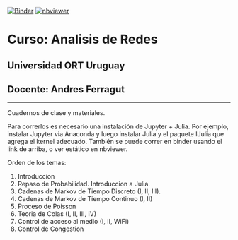 [![Binder](https://mybinder.org/badge_logo.svg)](https://mybinder.org/v2/gh/aferragu/analisisderedes/master)
[![nbviewer](https://raw.githubusercontent.com/jupyter/design/master/logos/Badges/nbviewer_badge.svg)](https://nbviewer.jupyter.org/github/aferragu/analisisderedes/tree/master/)

# Curso: Analisis de Redes

## Universidad ORT Uruguay

## Docente: Andres Ferragut

-----

Cuadernos de clase y materiales.

Para correrlos es necesario una instalación de Jupyter + Julia. Por ejemplo, instalar Jupyter via Anaconda y luego instalar Julia y el paquete IJulia que agrega el kernel adecuado.
También se puede correr en binder usando el link de arriba, o ver estático en nbviewer.

Orden de los temas:

1. Introduccion
2. Repaso de Probabilidad. Introduccion a Julia.
3. Cadenas de Markov de Tiempo Discreto (I, II, III).
4. Cadenas de Markov de Tiempo Continuo (I, II)
5. Proceso de Poisson
6. Teoria de Colas (I, II, III, IV)
7. Control de acceso al medio (I, II, WiFi)
8. Control de Congestion
